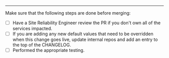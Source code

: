 ---

Make sure that the following steps are done before merging:

  - [ ] Have a Site Reliability Engineer review the PR if you don't own all of the services impacted.
  - [ ] If you are adding any new default values that need to be overridden when this change goes live, update internal repos and add an entry to the top of the CHANGELOG.
  - [ ] Performed the appropriate testing.

